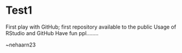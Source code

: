 # Test1
First play with GitHub; first repository available to the public
Usage of RStudio and GitHub
Have fun ppl........


~nehaarn23
